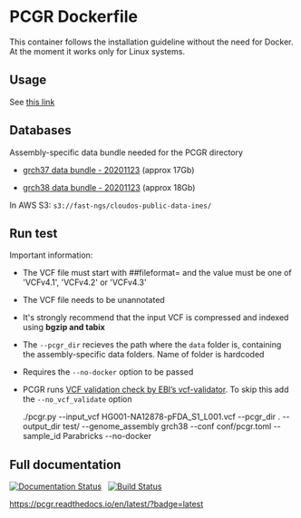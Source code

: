 # PCGR Dockerfile

This container follows the installation guideline without the need for Docker. At the moment it works only for Linux systems.

## Usage

See [this link](https://github.com/sigven/pcgr#step-5-run-example)

## Databases

Assembly-specific data bundle needed for the PCGR directory

- [grch37 data bundle - 20201123](http://insilico.hpc.uio.no/pcgr/pcgr.databundle.grch37.20201123.tgz) (approx 17Gb)

- [grch38 data bundle - 20201123](http://insilico.hpc.uio.no/pcgr/pcgr.databundle.grch38.20201123.tgz) (approx 18Gb)

In AWS S3: `s3://fast-ngs/cloudos-public-data-ines/`

## Run test

Important information:

- The VCF file must start with ##fileformat= and the value must be one of 'VCFv4.1', 'VCFv4.2' or 'VCFv4.3'
- The VCF file needs to be unannotated
- It's strongly recommend that the input VCF is compressed and indexed using **bgzip and tabix**
- The `--pcgr_dir` recieves the path where the `data` folder is, containing the assembly-specific data folders. Name of folder is hardcoded
- Requires the `--no-docker` option to be passed
- PCGR runs [VCF validation check by EBI’s vcf-validator](https://github.com/EBIvariation/vcf-validator). To skip this add the `--no_vcf_validate` option

    ./pcgr.py --input_vcf HG001-NA12878-pFDA_S1_L001.vcf --pcgr_dir . --output_dir test/  --genome_assembly grch38 --conf conf/pcgr.toml --sample_id Parabricks --no-docker


## Full documentation
[![Documentation Status](https://readthedocs.org/projects/pcgr/badge/?version=latest)](http://pcgr.readthedocs.io/en/latest/?badge=latest)  &nbsp; [![Build Status](https://travis-ci.org/sigven/pcgr.svg?branch=master)](https://travis-ci.org/sigven/pcgr)

https://pcgr.readthedocs.io/en/latest/?badge=latest

